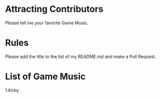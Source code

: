 # Attracting Contributors
Please tell me your favorite Game Music.
# Rules
Please add the title to the list of my README.md and make a Pull Request.
# List of Game Music
1.Kirby
